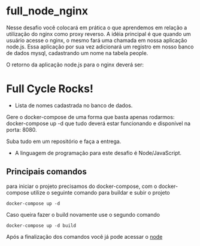 # full_node_nginx
Nesse desafio você colocará em prática o que aprendemos em relação a utilização do nginx como proxy reverso. A idéia principal é que quando um usuário acesse o nginx, o mesmo fará uma chamada em nossa aplicação node.js. Essa aplicação por sua vez adicionará um registro em nosso banco de dados mysql, cadastrando um nome na tabela people.

O retorno da aplicação node.js para o nginx deverá ser:

<h1>Full Cycle Rocks!</h1>

- Lista de nomes cadastrada no banco de dados.

Gere o docker-compose de uma forma que basta apenas rodarmos: docker-compose up -d que tudo deverá estar funcionando e disponível na porta: 8080.

Suba tudo em um repositório e faça a entrega.

* A linguagem de programação para este desafio é Node/JavaScript.

## Principais comandos 

para iniciar o projeto precisamos do docker-compose, com o docker-compose utilize o seguinte comando para buildar e subir o projeto
```
docker-compose up -d
```
Caso queira fazer o build novamente use o segundo comando
```
docker-compose up -d build
```
Após a finalização dos comandos você já pode acessar o [node](http://localhost:8080/)